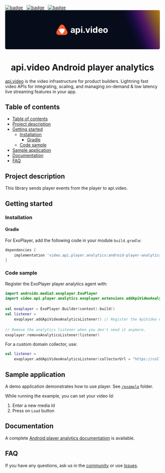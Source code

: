 <!--<documentation_excluded>-->
[![badge](https://img.shields.io/twitter/follow/api_video?style=social)](https://twitter.com/intent/follow?screen_name=api_video)
&nbsp; [![badge](https://img.shields.io/github/stars/apivideo/api.video-android-player-analytics?style=social)](https://github.com/apivideo/api.video-android-player-analytics)
&nbsp; [![badge](https://img.shields.io/discourse/topics?server=https%3A%2F%2Fcommunity.api.video)](https://community.api.video)
![](https://github.com/apivideo/.github/blob/main/assets/apivideo_banner.png)
<h1 align="center">api.video Android player analytics</h1>

[api.video](https://api.video) is the video infrastructure for product builders. Lightning fast
video APIs for integrating, scaling, and managing on-demand & low latency live streaming features in
your app.

## Table of contents

- [Table of contents](#table-of-contents)
- [Project description](#project-description)
- [Getting started](#getting-started)
    - [Installation](#installation)
      - [Gradle](#gradle)
    - [Code sample](#code-sample)
- [Sample application](#sample-application)
- [Documentation](#documentation)
- [FAQ](#faq)

<!--</documentation_excluded>-->
<!--<documentation_only>
---
title: api.video Android player analytics
meta:
  description: The official api.video Android player analytics library for api.video. [api.video](https://api.video/) is the video infrastructure for product builders. Lightning fast video APIs for integrating, scaling, and managing on-demand & low latency live streaming features in your app.
---

</documentation_only>-->

## Project description

This library sends player events from the player to api.video.

## Getting started

### Installation

#### Gradle

For ExoPlayer, add the following code in your module `build.gradle`:

```groovy
dependencies {
    implementation 'video.api.player.analytics:android-player-analytics-exoplayer:3.0.1'
}
```

### Code sample

Register the ExoPlayer player analytics agent with:

```kotlin
import androidx.media3.exoplayer.ExoPlayer
import video.api.player.analytics.exoplayer.extensions.addApiVideoAnalyticsListener

val exoplayer = ExoPlayer.Builder(context).build()
val listener =
    exoplayer.addApiVideoAnalyticsListener() // Register the ApiVideo exoplayer analytics listener so it sends player events to api.video.

// Remove the analytics listener when you don't need it anymore.
exoplayer.removeAnalyticsListener(listener)
```

For a custom domain collector, use:

```kotlin
val listener =
    exoplayer.addApiVideoAnalyticsListener(collectorUrl = "https://collector.mycustomdomain.com") // Register the player analytics listener so it sends player events to api.video.
```

## Sample application

A demo application demonstrates how to use player.
See [`/example`](https://github.com/apivideo/api.video-android-player-analytics/tree/main/example)
folder.

While running the example, you can set your video Id:

1. Enter a new media Id
2. Press on `Load` button

## Documentation

A complete [Android player analytics documentation](https://apivideo.github.io/api.video-android-player-analytics/) is
available.

## FAQ

If you have any questions, ask us in the [community](https://community.api.video) or use [Issues](https://github.com/apivideo/api.video-android-player-analytics/issues).
